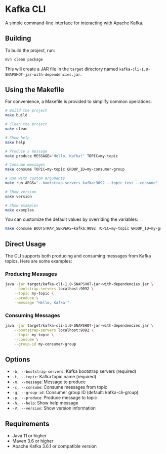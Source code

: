 # Kafka CLI

A simple command-line interface for interacting with Apache Kafka.

## Building

To build the project, run:

```bash
mvn clean package
```

This will create a JAR file in the `target` directory named `kafka-cli-1.0-SNAPSHOT-jar-with-dependencies.jar`.

## Using the Makefile

For convenience, a Makefile is provided to simplify common operations:

```bash
# Build the project
make build

# Clean the project
make clean

# Show help
make help

# Produce a message
make produce MESSAGE="Hello, Kafka!" TOPIC=my-topic

# Consume messages
make consume TOPIC=my-topic GROUP_ID=my-consumer-group

# Run with custom arguments
make run ARGS="--bootstrap-servers kafka:9092 --topic test --consume"

# Show version
make version

# Show examples
make examples
```

You can customize the default values by overriding the variables:

```bash
make consume BOOTSTRAP_SERVERS=kafka:9092 TOPIC=my-topic GROUP_ID=my-group
```

## Direct Usage

The CLI supports both producing and consuming messages from Kafka topics. Here are some examples:

### Producing Messages

```bash
java -jar target/kafka-cli-1.0-SNAPSHOT-jar-with-dependencies.jar \
    --bootstrap-servers localhost:9092 \
    --topic my-topic \
    --produce \
    --message "Hello, Kafka!"
```

### Consuming Messages

```bash
java -jar target/kafka-cli-1.0-SNAPSHOT-jar-with-dependencies.jar \
    --bootstrap-servers localhost:9092 \
    --topic my-topic \
    --consume \
    --group-id my-consumer-group
```

## Options

- `-b, --bootstrap-servers`: Kafka bootstrap servers (required)
- `-t, --topic`: Kafka topic name (required)
- `-m, --message`: Message to produce
- `-c, --consume`: Consume messages from topic
- `-g, --group-id`: Consumer group ID (default: kafka-cli-group)
- `-p, --produce`: Produce message to topic
- `-h, --help`: Show help message
- `-V, --version`: Show version information

## Requirements

- Java 11 or higher
- Maven 3.6 or higher
- Apache Kafka 3.6.1 or compatible version 